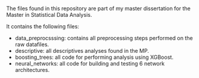 #

The files found in this repository are part of my master dissertation for the Master in Statistical Data Analysis.

It contains the following files:

- data_preprocsssing: contains all preprocessing steps performed on the raw datafiles.
- descriptive: all descriptives analyses found in the MP.
- boosting_trees: all code for performing analysis using XGBoost. 
- neural_networks: all code for building and testing 6 network architectures.



